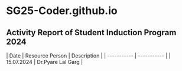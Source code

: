 # SG25-Coder.github.io
## Activity Report of Student Induction Program 2024

| Date | Resource Person |  Description |
| ----------- | ----------- |
| 15.07.2024 | Dr.Pyare Lal Garg |
